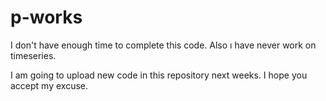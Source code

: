 # p-works


I don't have enough time to complete this code. Also ı have never work on timeseries. 

I am going to upload new code in this repository next weeks. I hope you accept my excuse.
